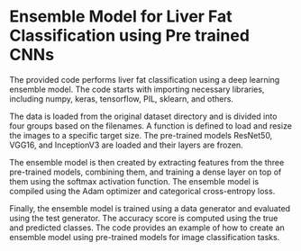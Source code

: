 # Ensemble Model for Liver Fat Classification using Pre trained CNNs

The provided code performs liver fat classification using a deep learning ensemble model. The code starts with importing necessary libraries, including numpy, keras, tensorflow, PIL, sklearn, and others.

The data is loaded from the original dataset directory and is divided into four groups based on the filenames. A function is defined to load and resize the images to a specific target size. The pre-trained models ResNet50, VGG16, and InceptionV3 are loaded and their layers are frozen.

The ensemble model is then created by extracting features from the three pre-trained models, combining them, and training a dense layer on top of them using the softmax activation function. The ensemble model is compiled using the Adam optimizer and categorical cross-entropy loss.

Finally, the ensemble model is trained using a data generator and evaluated using the test generator. The accuracy score is computed using the true and predicted classes. The code provides an example of how to create an ensemble model using pre-trained models for image classification tasks.

